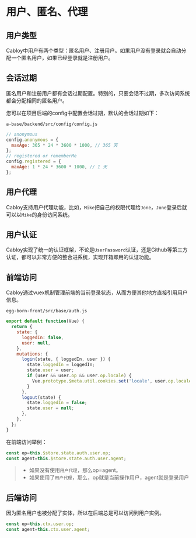 # 用户、匿名、代理

## 用户类型

Cabloy中用户有两个类型：匿名用户、注册用户。如果用户没有登录就会自动分配一个匿名用户，如果已经登录就是注册用户。

## 会话过期

匿名用户和注册用户都有会话过期配置。特别的，只要会话不过期，多次访问系统都会分配相同的匿名用户。

您可以在项目后端的config中配置会话过期，默认的会话过期如下：

`a-base/backend/src/config/config.js`

```javascript
// anonymous
config.anonymous = {
  maxAge: 365 * 24 * 3600 * 1000, // 365 天
};
// registered or rememberMe
config.registered = {
  maxAge: 1 * 24 * 3600 * 1000, // 1 天
};
```

## 用户代理

Cabloy支持用户代理功能，比如，`Mike`把自己的权限代理给`Jone`，`Jone`登录后就可以以`Mike`的身份访问系统。

## 用户认证

Cabloy实现了统一的认证框架，不论是`UserPassword`认证，还是Github等第三方认证，都可以非常方便的整合进系统，实现开箱即用的认证功能。

## 前端访问

Cabloy通过vuex机制管理前端的当前登录状态，从而方便其他地方直接引用用户信息。

`egg-born-front/src/base/auth.js`

```javascript
export default function(Vue) {
  return {
    state: {
      loggedIn: false,
      user: null,
    },
    mutations: {
      login(state, { loggedIn, user }) {
        state.loggedIn = loggedIn;
        state.user = user;
        if (user && user.op && user.op.locale) {
          Vue.prototype.$meta.util.cookies.set('locale', user.op.locale);
        }
      },
      logout(state) {
        state.loggedIn = false;
        state.user = null;
      },
    },
  };
}
```

在前端访问举例：

```javascript
const op=this.$store.state.auth.user.op;
const agent=this.$store.state.auth.user.agent;
```

> - 如果没有使用`用户代理`，那么op=agent。
> - 如果使用了`用户代理`，那么，op就是当前操作用户，agent就是登录用户

## 后端访问

因为匿名用户也被分配了实体，所以在后端总是可以访问到用户实例。

```javascript
const op=this.ctx.user.op;
const agent=this.ctx.user.agent;
```
